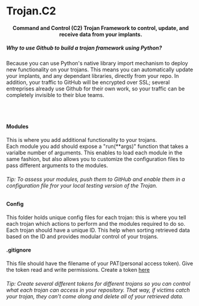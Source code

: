 # Trojan.C2

<h4 align="center">Command and Control (C2) Trojan Framework to control, update, and receive data from your implants.</h4>

<h5>Why to use Github to build a trojan framework using Python?</h5>
Because you can use Python's native library import mechanism to deploy new functionality on your trojans. This means you can automatically update your implants, and any dependant libraries, directly from your repo.
In addition, your traffic to GitHub will be encrypted over SSL; several entreprises already use Github for their own work, so your traffic can be completely invisible to their blue teams. 

<br /><br />
<h4>Modules</h4>

This is where you add additional functionality to your trojans.<br />
Each module you add should expose a "run(**args)" function that takes a varialbe number of arguments. 
This enables to load each module in the same fashion, but also allows you to customize the configuration
files to pass different arguments to the modules. 

###### Tip: To assess your modules, push them to GitHub and enable them in a configuration file fror your local testing version of the Trojan. 

<h4>Config</h4>

This folder holds unique config files for each trojan: this is where you tell each trojan which actions to perform and the modules required to do so.<br />
Each trojan should have a unique ID. This help when sorting retrieved data based on the ID and provides modular
control of your trojans. 

<h4>.gitignore</h4>

This file should have the filename of your PAT(personal access token). Give the token read and write permissions.
Create a token [here](https://help.github.com/en/github/authenticating-to-github/creating-a-personal-access-token-for-the-command-line/)

###### Tip: Create several different tokens for different trojans so you can control what each trojan can access in your repository. That way, if victims catch your trojan, they can’t come along and delete all of your retrieved data.
